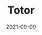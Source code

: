 ---
title: Totor
summary: your movie companion
epitech: true
date: 2021-09-09
image: /sirius_img.webp
githubUrl: https://github.com/MGTek5/Totor
stack:
- nodejs
- flutter
- mongodb
---